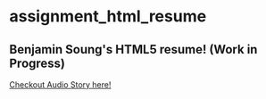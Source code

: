# assignment_html_resume

## Benjamin Soung's HTML5 resume! (Work in Progress)
[Checkout Audio Story here!](https://conscious-receipt.surge.sh/)
